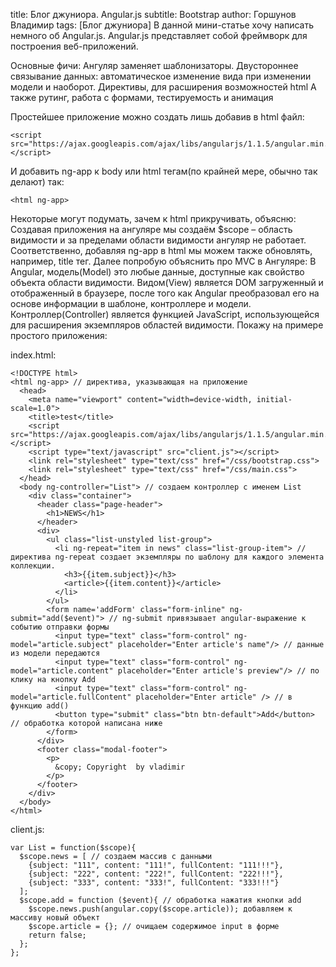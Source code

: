 title: Блог джуниора. Angular.js subtitle: Bootstrap author: Горшунов Владимир tags: [Блог джуниора]
В данной мини-статье хочу написать немного об Angular.js.<!-- more -->
Angular.js представляет собой фреймворк для построения веб-приложений.

Основные фичи:
Ангуляр заменяет шаблонизаторы.
Двустороннее связывание данных: автоматическое изменение вида при изменении модели и наоборот.
Директивы, для расширения возможностей html
А также рутинг, работа с формами, тестируемость и анимация

Простейшее приложение можно создать лишь добавив в html файл:

    <script src="https://ajax.googleapis.com/ajax/libs/angularjs/1.1.5/angular.min.js"></script>

И добавить ng-app к body или html тегам(по крайней мере, обычно так делают) так:

    <html ng-app>

Некоторые могут подумать, зачем к html прикручивать, объясню:
Cоздавая приложения на ангуляре мы создаём $scope – область видимости и за пределами области видимости ангуляр не работает. Соответственно, добавляя ng-app в html мы можем также обновлять, например, title тег.
Далее попробую объяснить про MVC в Ангуляре:
В Angular, модель(Model) это любые данные, доступные как свойство объекта области видимости.
Видом(View) является DOM загруженный и отображенный в браузере, после того как Angular преобразовал его на основе информации в шаблоне, контроллере и модели.
Контроллер(Controller) является функцией JavaScript, использующейся для расширения экземпляров областей видимости.
Покажу на примере простого приложения:

index.html:

    <!DOCTYPE html>
    <html ng-app> // директива, указывающая на приложение
      <head>
        <meta name="viewport" content="width=device-width, initial-scale=1.0">
        <title>test</title>
        <script src="https://ajax.googleapis.com/ajax/libs/angularjs/1.1.5/angular.min.js"></script>
        <script type="text/javascript" src="client.js"></script>
        <link rel="stylesheet" type="text/css" href="/css/bootstrap.css">
        <link rel="stylesheet" type="text/css" href="/css/main.css">
      </head>
      <body ng-controller="List"> // создаем контроллер с именем List
        <div class="container">
          <header class="page-header">
            <h1>NEWS</h1>
          </header>
          <div>
            <ul class="list-unstyled list-group">
              <li ng-repeat="item in news" class="list-group-item"> // директива ng-repeat создает экземпляры по шаблону для каждого элемента коллекции.
                <h3>{{item.subject}}</h3> 
                <article>{{item.content}}</article>
              </li>
            </ul>
            <form name='addForm' class="form-inline" ng-submit="add($event)"> // ng-submit привязывает angular-выражение к событию отправки формы
              <input type="text" class="form-control" ng-model="article.subject" placeholder="Enter article's name"/> // данные из модели передаются
              <input type="text" class="form-control" ng-model="article.content" placeholder="Enter article's preview"/> // по клику на кнопку Add
              <input type="text" class="form-control" ng-model="article.fullContent" placeholder="Enter article" /> // в функцию add()
              <button type="submit" class="btn btn-default">Add</button> // обработка которой написана ниже
            </form>
          </div>
          <footer class="modal-footer">
            <p>
              &copy; Copyright  by vladimir
            </p>
          </footer>
        </div>
      </body>
    </html>

client.js:

    var List = function($scope){
      $scope.news = [ // создаем массив с данными
        {subject: "111", content: "111!", fullContent: "111!!!"},
        {subject: "222", content: "222!", fullContent: "222!!!"},
        {subject: "333", content: "333!", fullContent: "333!!!"}
      ];
      $scope.add = function ($event){ // обработка нажатия кнопки add
        $scope.news.push(angular.copy($scope.article)); добавляем к массиву новый объект
        $scope.article = {}; // очищаем содержимое input в форме
        return false;    
      };
    };

